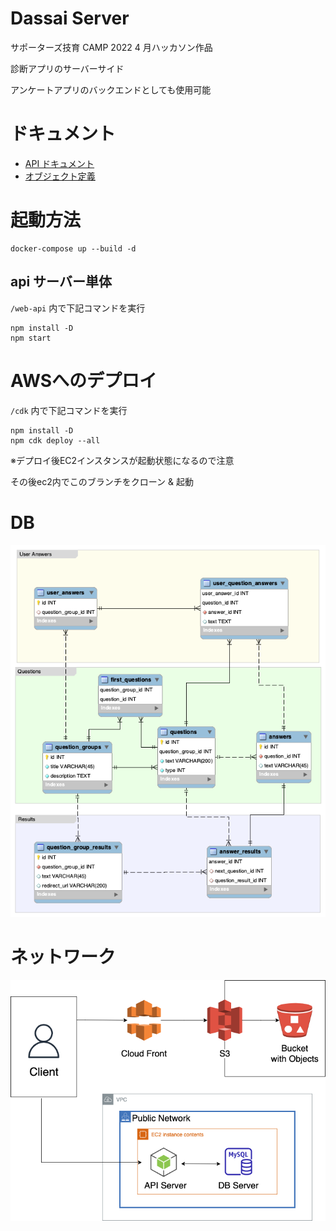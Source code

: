 # Dassai Server

サポーターズ技育 CAMP 2022 4 月ハッカソン作品

診断アプリのサーバーサイド

アンケートアプリのバックエンドとしても使用可能

# ドキュメント

- [API ドキュメント](./doc/api.md)
- [オブジェクト定義](./doc/object.md)

# 起動方法

```
docker-compose up --build -d
```

## api サーバー単体

`/web-api` 内で下記コマンドを実行
```
npm install -D
npm start
```

# AWSへのデプロイ
`/cdk` 内で下記コマンドを実行
```
npm install -D
npm cdk deploy --all
```
※デプロイ後EC2インスタンスが起動状態になるので注意

その後ec2内でこのブランチをクローン & 起動

# DB

![er図](./doc/data/dassai_er_diagram.png)

# ネットワーク

![ネットワーク図](./doc/data/dassai_network.png)